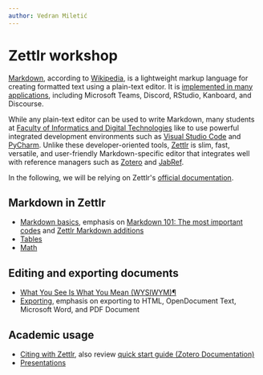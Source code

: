 ```yaml
---
author: Vedran Miletić
---
```


# Zettlr workshop

[Markdown](https://daringfireball.net/projects/markdown/), according to [Wikipedia](https://en.wikipedia.org/wiki/Markdown), is a lightweight markup language for creating formatted text using a plain-text editor. It is [implemented in many applications](https://en.wikipedia.org/wiki/Markdown#Implementations), including Microsoft Teams, Discord, RStudio, Kanboard, and Discourse.

While any plain-text editor can be used to write Markdown, many students at [Faculty of Informatics and Digital Technologies](https://www.inf.uniri.hr/) like to use powerful integrated development environments such as [Visual Studio Code](https://code.visualstudio.com/) and [PyCharm](https://www.jetbrains.com/pycharm/). Unlike these developer-oriented tools, [Zettlr](https://zettlr.com/) is slim, fast, versatile, and user-friendly Markdown-specific editor that integrates well with reference managers such as [Zotero](https://www.zotero.org/) and [JabRef](https://www.jabref.org/).

In the following, we will be relying on Zettlr's [official documentation](https://docs.zettlr.com/).

## Markdown in Zettlr

- [Markdown basics](https://docs.zettlr.com/en/reference/markdown-basics/), emphasis on [Markdown 101: The most important codes](https://docs.zettlr.com/en/reference/markdown-basics/#markdown-101-the-most-important-codes) and [Zettlr Markdown additions](https://docs.zettlr.com/en/reference/markdown-basics/#zettlr-markdown-additions)
- [Tables](https://docs.zettlr.com/en/core/tables/)
- [Math](https://docs.zettlr.com/en/core/math/)

## Editing and exporting documents

- [What You See Is What You Mean (WYSIWYM)¶](https://docs.zettlr.com/en/concepts/wysiwym/)
- [Exporting](https://docs.zettlr.com/en/core/export/), emphasis on exporting to HTML, OpenDocument Text, Microsoft Word, and PDF Document

## Academic usage

- [Citing with Zettlr](https://docs.zettlr.com/en/academic/citations/), also review [quick start guide (Zotero Documentation)](https://www.zotero.org/support/quick_start_guide)
- [Presentations](https://docs.zettlr.com/en/academic/presentations/)
